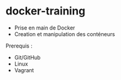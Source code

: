 # docker-training
- Prise en main de Docker
- Creation et manipulation des conténeurs

Prerequis :
- Git/GitHub
- Linux
- Vagrant
